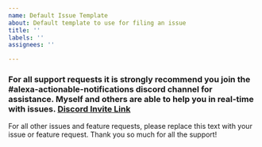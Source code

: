 ```yaml
---
name: Default Issue Template
about: Default template to use for filing an issue
title: ''
labels: ''
assignees: ''

---
```


###  For all support requests it is strongly recommend you join the #alexa-actionable-notifications discord channel for assistance. Myself and others are able to help you in real-time with issues.  [Discord Invite Link](https://discord.gg/AWgE6g)

For all other issues and feature requests, please replace this text with your issue or feature request. Thank you so much for all the support!
